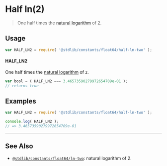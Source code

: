 <!--

@license Apache-2.0

Copyright (c) 2018 The Stdlib Authors.

Licensed under the Apache License, Version 2.0 (the "License");
you may not use this file except in compliance with the License.
You may obtain a copy of the License at

   http://www.apache.org/licenses/LICENSE-2.0

Unless required by applicable law or agreed to in writing, software
distributed under the License is distributed on an "AS IS" BASIS,
WITHOUT WARRANTIES OR CONDITIONS OF ANY KIND, either express or implied.
See the License for the specific language governing permissions and
limitations under the License.

-->

# Half ln(2)

> One half times the [natural logarithm][@stdlib/math/base/special/ln] of 2.

<section class="usage">

## Usage

```javascript
var HALF_LN2 = require( '@stdlib/constants/float64/half-ln-two' );
```

#### HALF_LN2

One half times the [natural logarithm][@stdlib/math/base/special/ln] of `2`.

```javascript
var bool = ( HALF_LN2 === 3.46573590279972654709e-01 );
// returns true
```

</section>

<!-- /.usage -->

<section class="examples">

## Examples

<!-- TODO: better example -->

<!-- eslint no-undef: "error" -->

```javascript
var HALF_LN2 = require( '@stdlib/constants/float64/half-ln-two' );

console.log( HALF_LN2 );
// => 3.46573590279972654709e-01
```

</section>

<!-- /.examples -->

<!-- Section for related `stdlib` packages. Do not manually edit this section, as it is automatically populated. -->

<section class="related">

* * *

## See Also

-   [`@stdlib/constants/float64/ln-two`][@stdlib/constants/float64/ln-two]: natural logarithm of 2.

</section>

<!-- /.related -->

<!-- Section for all links. Make sure to keep an empty line after the `section` element and another before the `/section` close. -->

<section class="links">

[@stdlib/math/base/special/ln]: https://github.com/stdlib-js/stdlib/tree/develop/lib/node_modules/%40stdlib/math/base/special/ln

<!-- <related-links> -->

[@stdlib/constants/float64/ln-two]: https://github.com/stdlib-js/stdlib/tree/develop/lib/node_modules/%40stdlib/constants/float64/ln-two

<!-- </related-links> -->

</section>

<!-- /.links -->
